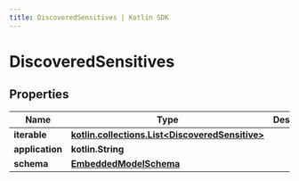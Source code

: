 ```yaml
---
title: DiscoveredSensitives | Kotlin SDK
---
```



# DiscoveredSensitives

## Properties
Name | Type | Description | Notes
------------ | ------------- | ------------- | -------------
**iterable** | [**kotlin.collections.List&lt;DiscoveredSensitive&gt;**](DiscoveredSensitive) |  | 
**application** | **kotlin.String** |  | 
**schema** | [**EmbeddedModelSchema**](EmbeddedModelSchema) |  |  [optional]



